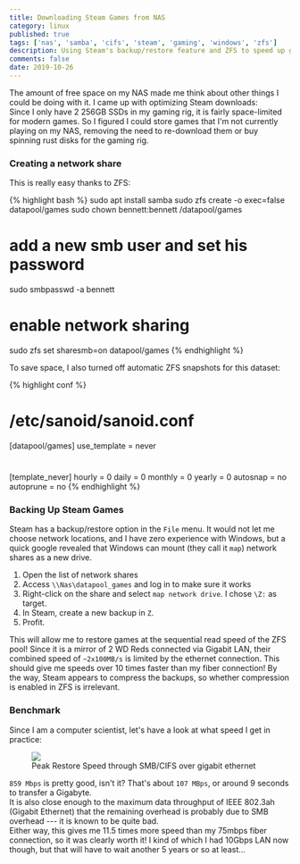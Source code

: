 ```yaml
---
title: Downloading Steam Games from NAS
category: linux
published: true
tags: ['nas', 'samba', 'cifs', 'steam', 'gaming', 'windows', 'zfs']
description: Using Steam's backup/restore feature and ZFS to speed up game downloads.
comments: false
date: 2019-10-26
---
```


The amount of free space on my NAS made me think about other things I could be doing with it. I came up with optimizing Steam downloads:<br/>
Since I only have 2 256GB SSDs in my gaming rig, it is fairly space-limited for modern games. So I figured I could store games that I'm not currently playing on my NAS, removing the need to re-download them or buy spinning rust disks for the gaming rig.

### Creating a network share

This is really easy thanks to ZFS:

{% highlight bash %}
sudo apt install samba
sudo zfs create -o exec=false datapool/games
sudo chown bennett:bennett /datapool/games

# add a new smb user and set his password
sudo smbpasswd -a bennett
# enable network sharing
sudo zfs set sharesmb=on datapool/games
{% endhighlight %}

To save space, I also turned off automatic ZFS snapshots for this dataset:

{% highlight conf %}
# /etc/sanoid/sanoid.conf

[datapool/games]
    use_template = never

# <snip>

[template_never]
    hourly = 0
    daily = 0
    monthly = 0
    yearly = 0
    autosnap = no
    autoprune = no
{% endhighlight %}

### Backing Up Steam Games

Steam has a backup/restore option in the `File` menu. It would not let me choose network locations, and I have zero experience with Windows, but a quick google revealed that Windows can mount (they call it `map`) network shares as a new drive.

1. Open the list of network shares
2. Access `\\Nas\datapool_games` and log in to make sure it works
3. Right-click on the share and select `map network drive`. I chose `\Z:` as target.
4. In Steam, create a new backup in `Z`.
5. Profit.

This will allow me to restore games at the sequential read speed of the ZFS pool! Since it is a mirror of 2 WD Reds connected via Gigabit LAN, their combined speed of `~2x100MB/s` is limited by the ethernet connection. This should give me speeds over 10 times faster than my fiber connection!
By the way, Steam appears to compress the backups, so whether compression is enabled in ZFS is irrelevant.

### Benchmark

Since I am a computer scientist, let's have a look at what speed I get in practice:

<figure>
    <img src="https://vps1.piater.name/img/steam-restore.png">
    <figcaption>Peak Restore Speed through SMB/CIFS over gigabit ethernet</figcaption>
</figure>

`859 Mbps` is pretty good, isn't it? That's about `107 MBps`, or around 9 seconds to transfer a Gigabyte.<br/>
It is also close enough to the maximum data throughput of IEEE 802.3ah (Gigabit Ethernet) that the remaining overhead is probably due to SMB overhead --- it is known to be quite bad.
<br/>Either way, this gives me 11.5 times more speed than my 75mbps fiber connection, so it was clearly worth it!
I kind of which I had 10Gbps LAN now though, but that will have to wait another 5 years or so at least...
